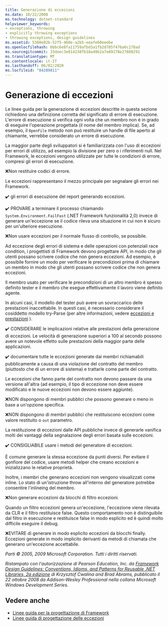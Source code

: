 ```yaml
---
title: Generazione di eccezioni
ms.date: 10/22/2008
ms.technology: dotnet-standard
helpviewer_keywords:
- exceptions, throwing
- explicitly throwing exceptions
- throwing exceptions, design guidelines
ms.assetid: 5388e02b-52f5-460e-a2b5-eeafe60eeebe
ms.openlocfilehash: 6bbc6e8fa11759afbd3a1fb2d785f476a6c178ad
ms.sourcegitcommit: 33deec3e814238fb18a49b2a7e89278e27888291
ms.translationtype: MT
ms.contentlocale: it-IT
ms.lasthandoff: 06/02/2020
ms.locfileid: "84289811"
---
```

# <a name="exception-throwing"></a>Generazione di eccezioni
Le linee guida per la generazione di eccezioni descritte in questa sezione richiedono una definizione corretta del significato di errore di esecuzione. L'errore di esecuzione si verifica ogni volta che un membro non è in grado di eseguire l'operazione progettata (il nome del membro implica). Se, ad esempio, il `OpenFile` metodo non può restituire un handle di file aperto al chiamante, verrebbe considerato un errore di esecuzione.

 La maggior parte degli sviluppatori si è familiarizzata con l'uso di eccezioni per errori di utilizzo, ad esempio la divisione per zero o i riferimenti null. Nel Framework, le eccezioni vengono utilizzate per tutte le condizioni di errore, compresi gli errori di esecuzione.

 ❌Non restituire codici di errore.

 Le eccezioni rappresentano il mezzo principale per segnalare gli errori nei Framework.

 ✔️ gli errori di esecuzione del report generando eccezioni.

 ✔️ PROVARE a terminare il processo chiamando `System.Environment.FailFast` (.NET Framework funzionalità 2,0) invece di generare un'eccezione se il codice rileva una situazione in cui non è sicuro per un'ulteriore esecuzione.

 ❌Non usare eccezioni per il normale flusso di controllo, se possibile.

 Ad eccezione degli errori di sistema e delle operazioni con potenziali race condition, i progettisti di Framework devono progettare API, in modo che gli utenti possano scrivere codice che non genera eccezioni. Ad esempio, è possibile fornire un modo per verificare le precondizioni prima di chiamare un membro in modo che gli utenti possano scrivere codice che non genera eccezioni.

 Il membro usato per verificare le precondizioni di un altro membro è spesso definito tester e il membro che esegue effettivamente il lavoro viene definito agente.

 In alcuni casi, il modello del tester può avere un sovraccarico delle prestazioni inaccettabile. In questi casi, è necessario considerare il cosiddetto modello try-Parse (per altre informazioni, vedere [eccezioni e prestazioni](exceptions-and-performance.md) ).

 ✔️ CONSIDERARE le implicazioni relative alle prestazioni della generazione di eccezioni. Le velocità di generazione superiori a 100 al secondo possono avere un notevole effetto sulle prestazioni della maggior parte delle applicazioni.

 ✔️ documentare tutte le eccezioni generate dai membri richiamabili pubblicamente a causa di una violazione del contratto del membro (piuttosto che di un errore di sistema) e trattarle come parte del contratto.

 Le eccezioni che fanno parte del contratto non devono passare da una versione all'altra (ad esempio, il tipo di eccezione non deve essere modificato e le nuove eccezioni non devono essere aggiunte).

 ❌NON dispongono di membri pubblici che possono generare o meno in base a un'opzione specifica.

 ❌NON dispongono di membri pubblici che restituiscono eccezioni come valore restituito o `out` parametro.

 La restituzione di eccezioni dalle API pubbliche invece di generarle vanifica molti dei vantaggi della segnalazione degli errori basata sulle eccezioni.

 ✔️ CONSIGLIABILE usare i metodi del generatore di eccezioni.

 È comune generare la stessa eccezione da punti diversi. Per evitare il gonfiore del codice, usare metodi helper che creano eccezioni e inizializzano le relative proprietà.

 Inoltre, i membri che generano eccezioni non vengono visualizzati come inline. Lo stato di un'istruzione throw all'interno del generatore potrebbe consentire l'inlineing del membro.

 ❌Non generare eccezioni da blocchi di filtro eccezioni.

 Quando un filtro eccezioni genera un'eccezione, l'eccezione viene rilevata da CLR e il filtro restituisce false. Questo comportamento non è distinguibile dal filtro in esecuzione e restituisce false in modo esplicito ed è quindi molto difficile eseguire il debug.

 ❌EVITARE di generare in modo esplicito eccezioni da blocchi finally. Eccezioni generate in modo implicito derivanti da metodi di chiamata che generano un'eccezione accettabile.

 *Parti © 2005, 2009 Microsoft Corporation. Tutti i diritti riservati.*

 *Ristampato con l'autorizzazione di Pearson Education, Inc. da [Framework Design Guidelines: Conventions, Idioms, and Patterns for Reusable .NET Libraries, 2a edizione](https://www.informit.com/store/framework-design-guidelines-conventions-idioms-and-9780321545619) di Krzysztof Cwalina and Brad Abrams, pubblicato il 22 ottobre 2008 da Addison-Wesley Professional nella collana Microsoft Windows Development Series.*

## <a name="see-also"></a>Vedere anche

- [Linee guida per la progettazione di Framework](index.md)
- [Linee guida di progettazione delle eccezioni](exceptions.md)
